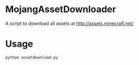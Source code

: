 # MojangAssetDownloader
A script to download all assets at http://assets.minecraft.net/

# Usage

`python assetdownload.py`

